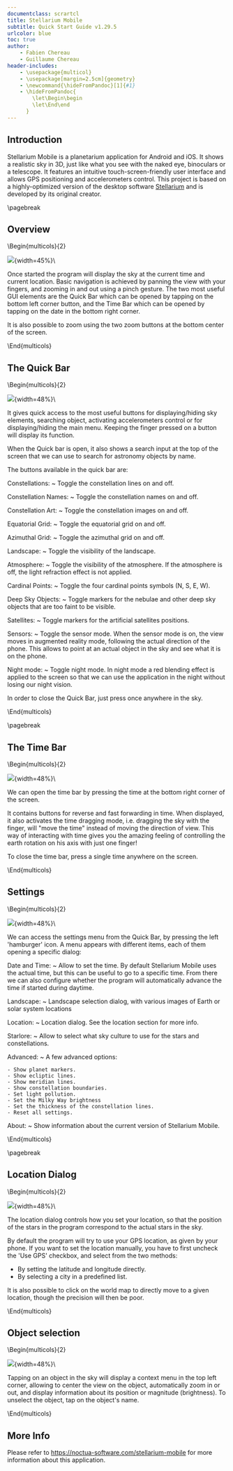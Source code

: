 ```yaml
---
documentclass: scrartcl
title: Stellarium Mobile
subtitle: Quick Start Guide v1.29.5
urlcolor: blue
toc: true
author:
    - Fabien Chereau
    - Guillaume Chereau
header-includes:
    - \usepackage{multicol}
    - \usepackage[margin=2.5cm]{geometry}
    - \newcommand{\hideFromPandoc}[1]{#1}
    - \hideFromPandoc{
        \let\Begin\begin
        \let\End\end
      }
---
```


Introduction
------------

Stellarium Mobile is a planetarium application for Android and iOS. It shows a
realistic sky in 3D, just like what you see with the naked eye, binoculars or a
telescope. It features an intuitive touch-screen-friendly user interface and
allows GPS positioning and accelerometers control. This project is based on a
highly-optimized version of the desktop software [Stellarium] and is developed
by its original creator.

[Stellarium]: http://stellarium.org

\pagebreak

Overview
--------

\Begin{multicols}{2}

![](imgs/main-view.png){width=45%}\

Once started the program will display the sky at the current time and current
location. Basic navigation is achieved by panning the view with your fingers,
and zooming in and out using a pinch gesture.  The two most useful GUI elements
are the Quick Bar which can be opened by tapping on the bottom left corner
button, and the Time Bar which can be opened by tapping on the date in the
bottom right corner.

It is also possible to zoom using the two zoom buttons at the bottom center
of the screen.

\End{multicols}



The Quick Bar
-------------

\Begin{multicols}{2}

![](imgs/quick-bar.png){width=48%}\

It gives quick access to the most useful buttons for displaying/hiding sky
elements, searching object, activating accelerometers control or for
displaying/hiding the main menu. Keeping the finger pressed on a button
will display its function.

When the Quick bar is open, it also shows a search input at the top of the
screen that we can use to search for astronomy objects by name.

The buttons available in the quick bar are:

Constellations:
  ~ Toggle the constellation lines on and off.

Constellation Names:
  ~ Toggle the constellation names on and off.

Constellation Art:
  ~ Toggle the constellation images on and off.

Equatorial Grid:
  ~ Toggle the equatorial grid on and off.

Azimuthal Grid:
  ~ Toggle the azimuthal grid on and off.

Landscape:
  ~ Toggle the visibility of the landscape.

Atmosphere:
  ~ Toggle the visibility of the atmosphere.  If the atmosphere is off, the
    light refraction effect is not applied.

Cardinal Points:
  ~ Toggle the four cardinal points symbols (N, S, E, W).

Deep Sky Objects:
  ~ Toggle markers for the nebulae and other deep sky objects that are too
    faint to be visible.

Satellites:
  ~ Toggle markers for the artificial satellites positions.

Sensors:
  ~ Toggle the sensor mode.  When the sensor mode is on, the view moves in
    augmented reality mode, following the actual direction of the phone.
    This allows to point at an actual object in the sky and see what it
    is on the phone.

Night mode:
  ~ Toggle night mode.  In night mode a red blending effect is applied to the
    screen so that we can use the application in the night without losing
    our night vision.

In order to close the Quick Bar, just press once anywhere in the sky.

\End{multicols}

\pagebreak

The Time Bar
-------------

\Begin{multicols}{2}

![](imgs/time-bar.png){width=48%}\

We can open the time bar by pressing the time at the bottom right corner of
the screen.

It contains buttons for reverse and fast forwarding in time. When displayed, it
also activates the time dragging mode, i.e. dragging the sky with the finger,
will "move the time" instead of moving the direction of view. This way of
interacting with time gives you the amazing feeling of controlling the earth
rotation on his axis with just one finger!

To close the time bar, press a single time anywhere on the screen.

\End{multicols}


Settings
--------

\Begin{multicols}{2}

![](imgs/settings.png){width=48%}\

We can access the settings menu from the Quick Bar, by pressing the left
'hamburger' icon.  A menu appears with different items, each of them
opening a specific dialog:

Date and Time:
  ~ Allow to set the time.  By default Stellarium Mobile uses the actual
    time, but this can be useful to go to a specific time.  From there we
    can also configure whether the program will automatically advance the
    time if started during daytime.

Landscape:
  ~ Landscape selection dialog, with various images of Earth or solar system
    locations

Location:
  ~ Location dialog.  See the location section for more info.

Starlore:
  ~ Allow to select what sky culture to use for the stars and constellations.

Advanced:
  ~ A few advanced options:

    - Show planet markers.
    - Show ecliptic lines.
    - Show meridian lines.
    - Show constellation boundaries.
    - Set light pollution.
    - Set the Milky Way brightness
    - Set the thickness of the constellation lines.
    - Reset all settings.

About:
  ~ Show information about the current version of Stellarium Mobile.

\End{multicols}

\pagebreak

Location Dialog
---------------

\Begin{multicols}{2}

![](imgs/location.png){width=48%}\

The location dialog controls how you set your location, so that the position of
the stars in the program correspond to the actual stars in the sky.

By default the program will try to use your GPS location, as given by your
phone.  If you want to set the location manually, you have to first uncheck
the 'Use GPS' checkbox, and select from the two methods:

- By setting the latitude and longitude directly.
- By selecting a city in a predefined list.

It is also possible to click on the world map to directly move to a given
location, though the precision will then be poor.


\End{multicols}


Object selection
----------------

\Begin{multicols}{2}

![](imgs/object-selection.png){width=48%}\

Tapping on an object in the sky will display a context menu in the top left
corner, allowing to center the view on the object, automatically zoom in or
out, and display information about its position or magnitude (brightness). To
unselect the object, tap on the object's name.

\End{multicols}

More Info
---------

Please refer to <https://noctua-software.com/stellarium-mobile> for more
information about this application.
